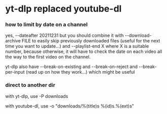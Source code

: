 # yt-dlp replaced youtube-dl


### how to limit by date on a channel 
yes, --dateafter 20211231 but you should combine it with --download-archive FILE to easily skip previously downloaded files (useful for the next time you want to update...) and --playlist-end X where X is a suitable number, because otherwise, it will have to check the date on each video all the way to the first video on the channel.

yt-dlp also have --break-on-existing and --break-on-reject and --break-per-input (read up on how they work...) which might be useful

### direct to another dir
with yt-dlp, use -P downloads

with youtube-dl, use -o "downloads/%(title)s %(id)s.%(ext)s"
